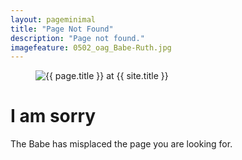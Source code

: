 ```yaml
---
layout: pageminimal
title: "Page Not Found"
description: "Page not found."
imagefeature: 0502_oag_Babe-Ruth.jpg
---  
```

<figure>
<img src="{{ site.url }}/images/Babe-Doll-Bear.jpg" alt="{{ page.title }} at {{ site.title }}">
</figure>
<div class="text-center">
<h1>I am sorry</h1>
<p>The Babe has misplaced the page you are looking for.</p>
</div>
